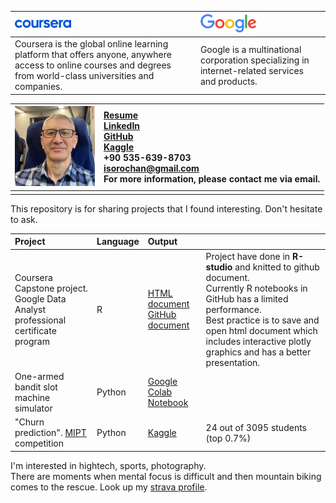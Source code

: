 | <img src="Resume/images/coursera.png" width="90"/> | <img src="Resume/images/Google.png" width="90"/> |
|:---|:---|
| Coursera is the global online learning platform that offers anyone, anywhere access to online courses and degrees from world-class universities and companies. | Google is a multinational corporation specializing in internet-related services and products. |

| <img src="Resume/images/LINKEDIN.jpeg" width="128"/>   | [Resume](/Resume/DA%20Resume.pdf) <br /> [LinkedIn](https://www.linkedin.com/in/igor-sorochan-3a1485264/) <br /> [GitHub](https://github.com/IgorBeHolder) <br /> [Kaggle](https://www.kaggle.com/igorsorochan/competitions) <br /> +90 535-639-8703 <br />[isorochan\@gmail.com](mailto:isorochan@gmail.com) <br /> For more information, please contact me via email. |
|-----|:---------------------------------------------------------------------------------------------------------------------------------------------------------------------------------------------------------------------------------------------------------------------------------------------------------------------------------------------------------------------------------|
|     |                                                                                                                                                                                                                                                                                                                                                                                  |

This repository is for sharing projects that I found interesting. Don't hesitate to ask.

| Project                                                                                   | Language | Output                                                                                                         |                                                                                                                                                                                                                                                                      |
|:------------------------------------------------------------------------------------------|:---------|:---------------------------------------------------------------------------------------------------------------|:---------------------------------------------------------------------------------------------------------------------------------------------------------------------------------------------------------------------------------------------------------------------|
| Coursera Capstone project. <br /> Google Data Analyst professional certificate program    | R        | [HTML document](/Case_study/CS_3.html) <br /> [GitHub document](/Case_study/CS_3.md)         | Project have done in **R-studio** and knitted to github document. <br /> Currently R notebooks in GitHub has a limited performance. <br /> Best practice is to save and open html document which includes interactive plotly graphics and has a better presentation. |
| One-armed bandit slot machine simulator                                                   | Python   | [Google Colab Notebook](https://colab.research.google.com/drive/1XGkMiF_dWvoNognW9dxFVx-6rfXnr1Y6?usp=sharing) |                                                                                                                                                                                                                                                                      |
| "Churn prediction". [MIPT](https://mipt.ru/english/edu/phystechschools/psami) competition | Python   | [Kaggle](https://www.kaggle.com/igorsorochan/competitions)                                                     | 24 out of 3095 students (top 0.7%)                                                                                                                                                                                                                                   |

I'm interested in hightech, sports, photography.  
There are moments when mental focus is difficult  and then mountain biking comes to the rescue.
Look up my [strava profile](https://www.strava.com/athletes/2754950).

